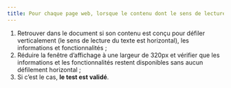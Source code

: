 ```yaml
---
title: Pour chaque page web, lorsque le contenu dont le sens de lecture est horizontal est affiché dans une fenêtre réduite à une largeur de 320px, l’ensemble des informations et des fonctionnalités sont-elles disponibles sans aucun défilement horizontal (hors cas particuliers) ?
---
```


1. Retrouver dans le document si son contenu est conçu pour défiler verticalement (le sens de lecture du texte est horizontal), les informations et fonctionnalités ;
2. Réduire la fenêtre d’affichage à une largeur de 320px et vérifier que les informations et les fonctionnalités restent disponibles sans aucun défilement horizontal ;
3. Si c’est le cas, **le test est validé**.